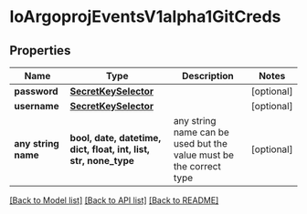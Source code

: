 # IoArgoprojEventsV1alpha1GitCreds


## Properties
Name | Type | Description | Notes
------------ | ------------- | ------------- | -------------
**password** | [**SecretKeySelector**](SecretKeySelector.md) |  | [optional] 
**username** | [**SecretKeySelector**](SecretKeySelector.md) |  | [optional] 
**any string name** | **bool, date, datetime, dict, float, int, list, str, none_type** | any string name can be used but the value must be the correct type | [optional]

[[Back to Model list]](../README.md#documentation-for-models) [[Back to API list]](../README.md#documentation-for-api-endpoints) [[Back to README]](../README.md)


